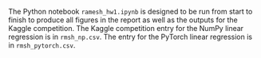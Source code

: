 The Python notebook `ramesh_hw1.ipynb` is designed to be run from start to finish to produce all figures in the report as well as the outputs for the Kaggle competition. The Kaggle competition entry for the NumPy linear regression is in `rmsh_np.csv`. The entry for the PyTorch linear regression is in `rmsh_pytorch.csv`.